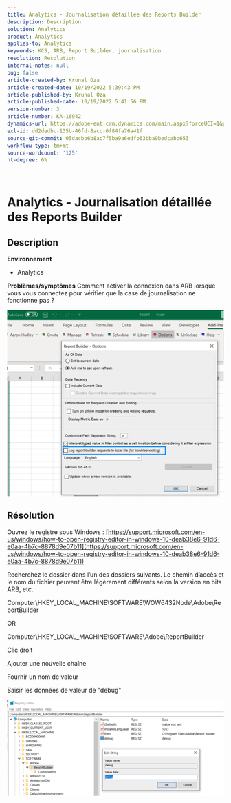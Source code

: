 ```yaml
---
title: Analytics - Journalisation détaillée des Reports Builder
description: Description
solution: Analytics
product: Analytics
applies-to: Analytics
keywords: KCS, ARB, Report Builder, journalisation
resolution: Resolution
internal-notes: null
bug: false
article-created-by: Krunal Oza
article-created-date: 10/19/2022 5:39:43 PM
article-published-by: Krunal Oza
article-published-date: 10/19/2022 5:41:56 PM
version-number: 3
article-number: KA-16942
dynamics-url: https://adobe-ent.crm.dynamics.com/main.aspx?forceUCI=1&pagetype=entityrecord&etn=knowledgearticle&id=591c0901-d54f-ed11-bba2-00224808679b
exl-id: dd2dedbc-135b-46fd-8acc-6f84fa76a41f
source-git-commit: 05dacbb6b8ac7f5ba9a6edfb63bba9bedcabb653
workflow-type: tm+mt
source-wordcount: '125'
ht-degree: 6%

---
```


# Analytics - Journalisation détaillée des Reports Builder

## Description

<b>Environnement</b>
- Analytics



<b>Problèmes/symptômes</b>
Comment activer la connexion dans ARB lorsque vous vous connectez pour vérifier que la case de journalisation ne fonctionne pas ?



![](assets/___5b1c0901-d54f-ed11-bba2-00224808679b___.png)


## Résolution




Ouvrez le registre sous Windows : [https://support.microsoft.com/en-us/windows/how-to-open-registry-editor-in-windows-10-deab38e6-91d6-e0aa-4b7c-8878d9e07b11](https://support.microsoft.com/en-us/windows/how-to-open-registry-editor-in-windows-10-deab38e6-91d6-e0aa-4b7c-8878d9e07b11)

Recherchez le dossier dans l’un des dossiers suivants. Le chemin d’accès et le nom du fichier peuvent être légèrement différents selon la version en bits ARB, etc.

Computer\HKEY_LOCAL_MACHINE\SOFTWARE\WOW6432Node\Adobe\ReportBuilder

OR

Computer\HKEY_LOCAL_MACHINE\SOFTWARE\Adobe\ReportBuilder

Clic droit

Ajouter une nouvelle chaîne

Fournir un nom de valeur

Saisir les données de valeur de &quot;debug&quot;

![](assets/066ee289-0b9e-eb11-b1ac-000d3a3684a8.png)

